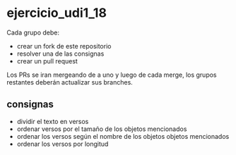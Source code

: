 # ejercicio_udi1_18

Cada grupo debe:

* crear un fork de este repositorio
* resolver una de las consignas
* crear un pull request

Los PRs se iran mergeando de a uno y luego de cada merge, los grupos restantes deberán actualizar sus branches.

## consignas

* dividir el texto en versos
* ordenar versos por el tamaño de los objetos mencionados
* ordenar los versos según el nombre de los objetos objetos mencionados
* ordenar los versos por longitud
